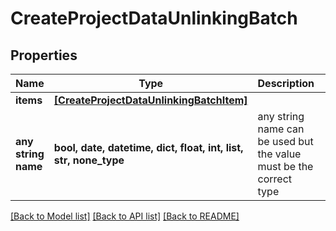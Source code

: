 # CreateProjectDataUnlinkingBatch


## Properties
Name | Type | Description | Notes
------------ | ------------- | ------------- | -------------
**items** | [**[CreateProjectDataUnlinkingBatchItem]**](CreateProjectDataUnlinkingBatchItem.md) |  | 
**any string name** | **bool, date, datetime, dict, float, int, list, str, none_type** | any string name can be used but the value must be the correct type | [optional]

[[Back to Model list]](../README.md#documentation-for-models) [[Back to API list]](../README.md#documentation-for-api-endpoints) [[Back to README]](../README.md)


